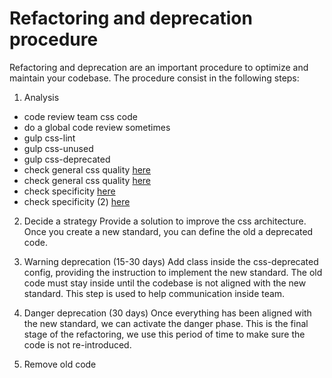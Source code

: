 # Refactoring and deprecation procedure

Refactoring and deprecation are an important procedure to optimize and maintain your codebase.
The procedure consist in the following steps:

1) Analysis
- code review team css code
- do a global code review sometimes
- gulp css-lint
- gulp css-unused
- gulp css-deprecated
- check general css quality [here](http://cssstats.com/)
- check general css quality [here](http://www.testmycss.com/)
- check specificity [here](https://decadecity.net/sprue/css-specificity-graph)
- check specificity (2) [here](https://jonassebastianohlsson.com/specificity-graph/)

2) Decide a strategy
Provide a solution to improve the css architecture.
Once you create a new standard, you can define the old a deprecated code.

3) Warning deprecation (15-30 days)
Add class inside the css-deprecated config, providing the instruction to implement the new standard.
The old code must stay inside until the codebase is not aligned with the new standard.
This step is used to help communication inside team.

3) Danger deprecation (30 days)
Once everything has been aligned with the new standard, we can activate the danger phase.
This is the final stage of the refactoring, we use this period of time to make sure the code is not re-introduced.

4) Remove old code